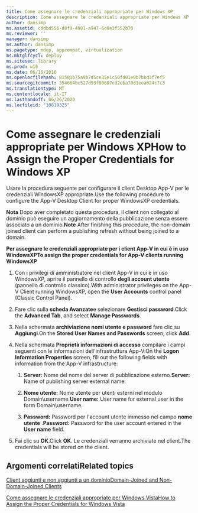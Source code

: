 ```yaml
---
title: Come assegnare le credenziali appropriate per Windows XP
description: Come assegnare le credenziali appropriate per Windows XP
author: dansimp
ms.assetid: cddbd556-d8f9-4981-a947-6e8e3f552b70
ms.reviewer: ''
manager: dansimp
ms.author: dansimp
ms.pagetype: mdop, appcompat, virtualization
ms.mktglfcycl: deploy
ms.sitesec: library
ms.prod: w10
ms.date: 06/16/2016
ms.openlocfilehash: 81581b75a9b7d5ce35e1c50fd01e0b7bbd3f7ef5
ms.sourcegitcommit: 354664bc527d93f80687cd2eba70d1eea024c7c3
ms.translationtype: MT
ms.contentlocale: it-IT
ms.lasthandoff: 06/26/2020
ms.locfileid: "10819325"
---
```

# <span data-ttu-id="e36ff-103">Come assegnare le credenziali appropriate per Windows XP</span><span class="sxs-lookup"><span data-stu-id="e36ff-103">How to Assign the Proper Credentials for Windows XP</span></span>


<span data-ttu-id="e36ff-104">Usare la procedura seguente per configurare il client Desktop App-V per le credenziali WindowsXP appropriate.</span><span class="sxs-lookup"><span data-stu-id="e36ff-104">Use the following procedure to configure the App-V Desktop Client for proper WindowsXP credentials.</span></span>

<span data-ttu-id="e36ff-105">**Nota**  Dopo aver completato questa procedura, il client non collegato al dominio può eseguire un aggiornamento della pubblicazione senza essere associato a un dominio.</span><span class="sxs-lookup"><span data-stu-id="e36ff-105">**Note** After finishing this procedure, the non-domain joined client can perform a publishing refresh without being joined to a domain.</span></span>

 

**<span data-ttu-id="e36ff-106">Per assegnare le credenziali appropriate per i client App-V in cui è in uso WindowsXP</span><span class="sxs-lookup"><span data-stu-id="e36ff-106">To assign the proper credentials for App-V clients running WindowsXP</span></span>**

1.  <span data-ttu-id="e36ff-107">Con i privilegi di amministratore nel client App-V in cui è in uso WindowsXP, aprire il pannello di controllo **degli account utente** (pannello di controllo classico).</span><span class="sxs-lookup"><span data-stu-id="e36ff-107">With administrator privileges on the App-V Client running WindowsXP, open the **User Accounts** control panel (Classic Control Panel).</span></span>

2.  <span data-ttu-id="e36ff-108">Fare clic sulla **scheda Avanzate**e selezionare **Gestisci password**.</span><span class="sxs-lookup"><span data-stu-id="e36ff-108">Click the **Advanced Tab**, and select **Manage Passwords**.</span></span>

3.  <span data-ttu-id="e36ff-109">Nella schermata **archiviazione nomi utente e password** fare clic su **Aggiungi**.</span><span class="sxs-lookup"><span data-stu-id="e36ff-109">On the **Stored User Names and Passwords** screen, click **Add**.</span></span>

4.  <span data-ttu-id="e36ff-110">Nella schermata **Proprietà informazioni di accesso** compilare i campi seguenti con le informazioni dell'infrastruttura App-V:</span><span class="sxs-lookup"><span data-stu-id="e36ff-110">On the **Logon Information Properties** screen, fill out the following fields with information from the App-V infrastructure:</span></span>

    1.  <span data-ttu-id="e36ff-111">**Server:** Nome del nome del server di pubblicazione esterno.</span><span class="sxs-lookup"><span data-stu-id="e36ff-111">**Server:** Name of publishing server external name.</span></span>

    2.  <span data-ttu-id="e36ff-112">**Nome utente:** Nome utente per utenti esterni nel modulo Domain\\username.</span><span class="sxs-lookup"><span data-stu-id="e36ff-112">**User name:** User name for external user in the form Domain\\username.</span></span>

    3.  <span data-ttu-id="e36ff-113">**Password:** Password per l'account utente immesso nel campo **nome utente** .</span><span class="sxs-lookup"><span data-stu-id="e36ff-113">**Password:** Password for the user account entered in the **User name** field.</span></span>

5.  <span data-ttu-id="e36ff-114">Fai clic su **OK**.</span><span class="sxs-lookup"><span data-stu-id="e36ff-114">Click **OK**.</span></span> <span data-ttu-id="e36ff-115">Le credenziali verranno archiviate nel client.</span><span class="sxs-lookup"><span data-stu-id="e36ff-115">The credentials will be stored on the client.</span></span>

## <span data-ttu-id="e36ff-116">Argomenti correlati</span><span class="sxs-lookup"><span data-stu-id="e36ff-116">Related topics</span></span>


[<span data-ttu-id="e36ff-117">Client aggiunti e non aggiunti a un dominio</span><span class="sxs-lookup"><span data-stu-id="e36ff-117">Domain-Joined and Non-Domain-Joined Clients</span></span>](domain-joined-and-non-domain-joined-clients.md)

[<span data-ttu-id="e36ff-118">Come assegnare le credenziali appropriate per Windows Vista</span><span class="sxs-lookup"><span data-stu-id="e36ff-118">How to Assign the Proper Credentials for Windows Vista</span></span>](how-to-assign--the-proper-credentials-for-windows-vista.md)

 

 





